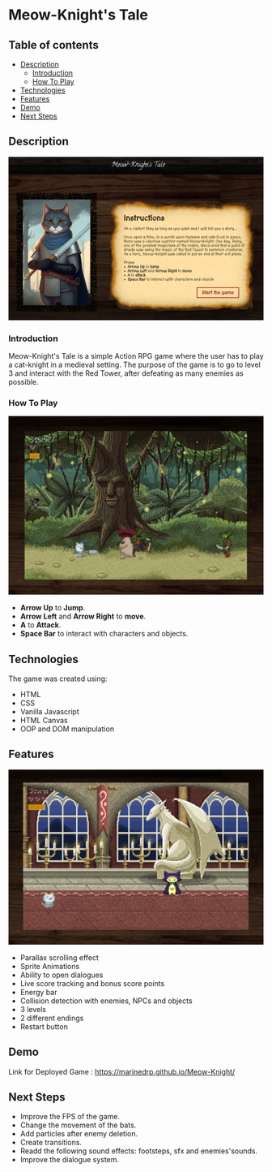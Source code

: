 # Meow-Knight's Tale

## Table of contents
* [Description](#description)
    - [Introduction](#introduction)
    - [How To Play](#how-to-play)
* [Technologies](#technologies)
* [Features](#features)
* [Demo](#demo)
* [Next Steps](#next-steps)


## Description

![screenshot1](./screenshots/screenshot1.png)

### Introduction
Meow-Knight's Tale is a simple Action RPG game where the user has to play a cat-knight in a medieval setting.
The purpose of the game is to go to level 3 and interact with the Red Tower, after defeating as many enemies as possible.


### How To Play

![screenshot2](./screenshots/screenshot2.png)

* **Arrow Up** to **Jump**.
* **Arrow Left** and **Arrow Right** to **move**.
* **A** to **Attack**.
* **Space Bar** to interact with characters and objects.

## Technologies
The game was created using:
* HTML
* CSS
* Vanilla Javascript
* HTML Canvas
* OOP and DOM manipulation

## Features

![screenshot3](./screenshots/screenshot3.png)

* Parallax scrolling effect
* Sprite Animations
* Ability to open dialogues
* Live score tracking and bonus score points
* Energy bar
* Collision detection with enemies, NPCs and objects
* 3 levels
* 2 different endings
* Restart button

## Demo
Link for Deployed Game : https://marinedrp.github.io/Meow-Knight/

## Next Steps
- Improve the FPS of the game.
- Change the movement of the bats.
- Add particles after enemy deletion.
- Create transitions.
- Readd the following sound effects: footsteps, sfx and enemies'sounds.
- Improve the dialogue system.
